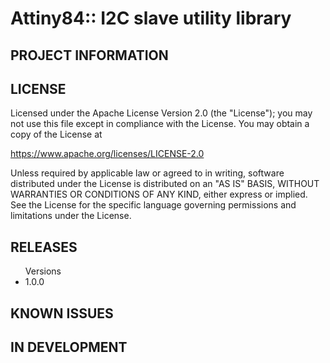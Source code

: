 
Attiny84:: I2C slave utility library
==========================================================================



## PROJECT INFORMATION



## LICENSE
 
 
 Licensed under the Apache License Version 2.0 (the "License");
 you may not use this file except in compliance with the License.
 You may obtain a copy of the License at

 https://www.apache.org/licenses/LICENSE-2.0
  
 Unless required by applicable law or agreed to in writing, software
 distributed under the License is distributed on an "AS IS" BASIS,
 WITHOUT WARRANTIES OR CONDITIONS OF ANY KIND, either express or implied.
 See the License for the specific language governing permissions and
 limitations under the License.

## RELEASES

<ul> Versions
<li> 1.0.0
</ul>


## KNOWN ISSUES


## IN DEVELOPMENT
